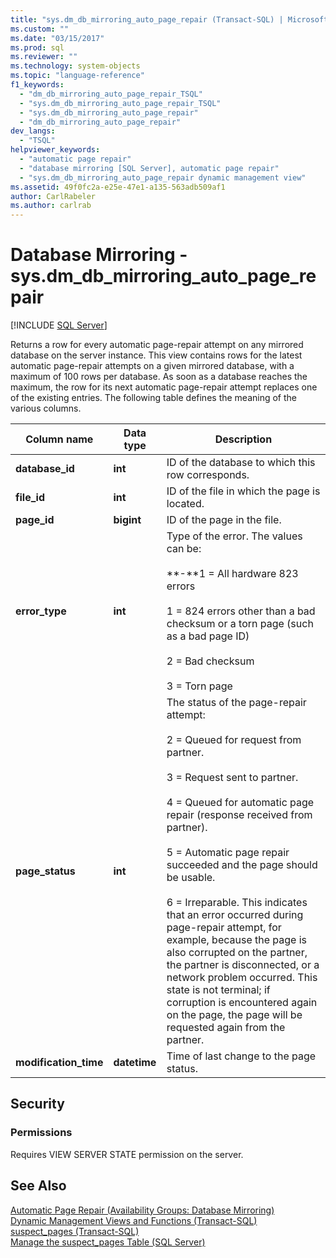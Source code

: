 ```yaml
---
title: "sys.dm_db_mirroring_auto_page_repair (Transact-SQL) | Microsoft Docs"
ms.custom: ""
ms.date: "03/15/2017"
ms.prod: sql
ms.reviewer: ""
ms.technology: system-objects
ms.topic: "language-reference"
f1_keywords: 
  - "dm_db_mirroring_auto_page_repair_TSQL"
  - "sys.dm_db_mirroring_auto_page_repair_TSQL"
  - "sys.dm_db_mirroring_auto_page_repair"
  - "dm_db_mirroring_auto_page_repair"
dev_langs: 
  - "TSQL"
helpviewer_keywords: 
  - "automatic page repair"
  - "database mirroring [SQL Server], automatic page repair"
  - "sys.dm_db_mirroring_auto_page_repair dynamic management view"
ms.assetid: 49f0fc2a-e25e-47e1-a135-563adb509af1
author: CarlRabeler
ms.author: carlrab
---
```

# Database Mirroring - sys.dm_db_mirroring_auto_page_repair
[!INCLUDE [SQL Server](../../includes/applies-to-version/sqlserver.md)]

  Returns a row for every automatic page-repair attempt on any mirrored database on the server instance. This view contains rows for the latest automatic page-repair attempts on a given mirrored database, with a maximum of 100 rows per database. As soon as a database reaches the maximum, the row for its next automatic page-repair attempt replaces one of the existing entries. The following table defines the meaning of the various columns.  
  
|Column name|Data type|Description|  
|-----------------|---------------|-----------------|  
|**database_id**|**int**|ID of the database to which this row corresponds.|  
|**file_id**|**int**|ID of the file in which the page is located.|  
|**page_id**|**bigint**|ID of the page in the file.|  
|**error_type**|**int**|Type of the error. The values can be:<br /><br /> **-**1 = All hardware 823 errors<br /><br /> 1 = 824 errors other than a bad checksum or a torn page (such as a bad page ID)<br /><br /> 2 = Bad checksum<br /><br /> 3 = Torn page|  
|**page_status**|**int**|The status of the page-repair attempt:<br /><br /> 2 = Queued for request from partner.<br /><br /> 3 = Request sent to partner.<br /><br /> 4 = Queued for automatic page repair (response received from partner).<br /><br /> 5 = Automatic page repair succeeded and the page should be usable.<br /><br /> 6 = Irreparable. This indicates that an error occurred during page-repair attempt, for example, because the page is also corrupted on the partner, the partner is disconnected, or a network problem occurred. This state is not terminal; if corruption is encountered again on the page, the page will be requested again from the partner.|  
|**modification_time**|**datetime**|Time of last change to the page status.|  
  
## Security  
  
### Permissions  
 Requires VIEW SERVER STATE permission on the server.  
  
## See Also  
 [Automatic Page Repair &#40;Availability Groups: Database Mirroring&#41;](../../sql-server/failover-clusters/automatic-page-repair-availability-groups-database-mirroring.md)   
 [Dynamic Management Views and Functions &#40;Transact-SQL&#41;](~/relational-databases/system-dynamic-management-views/system-dynamic-management-views.md)   
 [suspect_pages &#40;Transact-SQL&#41;](../../relational-databases/system-tables/suspect-pages-transact-sql.md)   
 [Manage the suspect_pages Table &#40;SQL Server&#41;](../../relational-databases/backup-restore/manage-the-suspect-pages-table-sql-server.md)  
  
  


